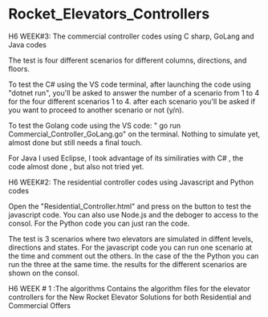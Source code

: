 # Rocket_Elevators_Controllers

H6 WEEK#3: The commercial controller codes using C sharp, GoLang and Java codes

The test is four different scenarios for different columns, directions, and floors.

To test the C# using the VS code terminal, after launching the code using "dotnet run", you'll be asked to answer the number of a scenario from 1 to 4 for the four different scenarios 1 to 4. after each scenario you'll be asked  if you want to proceed to another scenario or not (y/n).

To test the Golang code using the VS code: " go run Commercial_Controller_GoLang.go" on the terminal. Nothing to simulate yet, almost done but still needs a final touch. 

For Java I used Eclipse, I took advantage of its similiraties with C# , the code almost done , but also not tried yet.


H6 WEEK#2: The residential controller codes using Javascript and Python codes

Open the "Residential_Controller.html" and press on the button to test the javascript code. You can also use Node.js and the deboger to access to the consol. For the Python code you can just ran the code.

The test is 3 scenarios where two elevators are simulated in diffent levels, directions and states. For the javascript code you can run one scenario at the time and comment out the others. In the case of the the Python you can run the three at the same time. the results for the different scenarios are shown on the consol.


H6 WEEK # 1 :The algorithms
Contains the algorithm files for the elevator controllers for the New Rocket Elevator Solutions for both Residential and Commercial Offers
